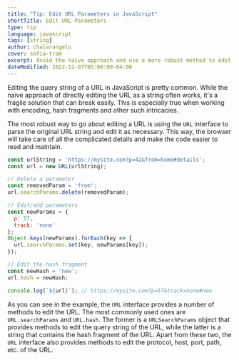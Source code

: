 ```yaml
---
title: "Tip: Edit URL Parameters in JavaScript"
shortTitle: Edit URL Parameters
type: tip
language: javascript
tags: [string]
author: chalarangelo
cover: sofia-tram
excerpt: Avoid the naive approach and use a more robust method to edit URL parameters in JavaScript.
dateModified: 2022-12-07T05:00:00-04:00
---
```


Editing the query string of a URL in JavaScript is pretty common. While the naive approach of directly editing the URL as a string often works, it's a fragile solution that can break easily. This is especially true when working with encoding, hash fragments and other such intricacies.

The most robust way to go about editing a URL is using the `URL` interface to parse the original URL string and edit it as necessary. This way, the browser will take care of all the complicated details and make the code easier to read and maintain.

```js
const urlString = 'https://mysite.com?p=42&from=home#details';
const url = new URL(urlString);

// Delete a parameter
const removedParam = 'from';
url.searchParams.delete(removedParam);

// Edit/add parameters
const newParams = {
  p: 57,
  track: 'none'
};
Object.keys(newParams).forEach(key => {
  url.searchParams.set(key, newParams[key]);
});

// Edit the hash fragment
const newHash = 'new';
url.hash = newHash;

console.log(`${url}`); // https://mysite.com?p=57&track=none#new
```

As you can see in the example, the `URL` interface provides a number of methods to edit the URL. The most commonly used ones are `URL.searchParams` and `URL.hash`. The former is a `URLSearchParams` object that provides methods to edit the query string of the URL, while the latter is a string that contains the hash fragment of the URL. Apart from these two, the `URL` interface also provides methods to edit the protocol, host, port, path, etc. of the URL.
